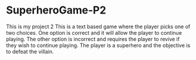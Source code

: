 # SuperheroGame-P2
This is my project 2
This is a text based game where the player picks one of two choices. One option is correct and it 
will allow the player to continue playing. The other option is incorrect and requires the player 
to revive if they wish to continue playing. 
The player is a superhero and the objective is to defeat the villain.